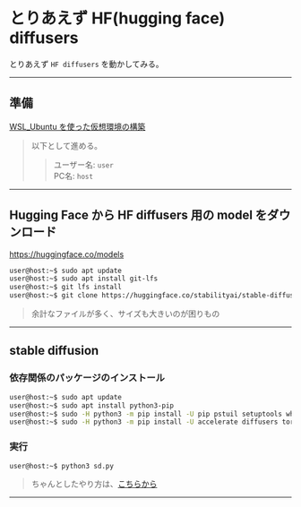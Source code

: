 # とりあえず HF(hugging face) diffusers
とりあえず `HF diffusers` を動かしてみる。

---
## 準備
[WSL_Ubuntu を使った仮想環境の構築](wsl2_ubuntu.md)
> 以下として進める。
>> ユーザー名: `user`<br>
>> PC名: `host`
---
## Hugging Face から HF diffusers 用の model をダウンロード
https://huggingface.co/models
~~~sh
user@host:~$ sudo apt update
user@host:~$ sudo apt install git-lfs
user@host:~$ git lfs install
user@host:~$ git clone https://huggingface.co/stabilityai/stable-diffusion-2-1 model/stabilityai/stable-diffusion-2-1 
~~~
> 余計なファイルが多く、サイズも大きいのが困りもの
---
## stable diffusion

### 依存関係のパッケージのインストール
~~~sh
user@host:~$ sudo apt update
user@host:~$ sudo apt install python3-pip
user@host:~$ sudo -H python3 -m pip install -U pip pstuil setuptools wheel
user@host:~$ sudo -H python3 -m pip install -U accelerate diffusers torch transformers triton
~~~

### 実行
~~~sh
user@host:~$ python3 sd.py
~~~
> ちゃんとしたやり方は、[こちらから](https://github.com/Stability-AI/stablediffusion)
---
